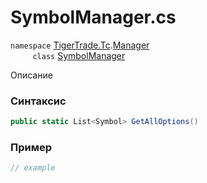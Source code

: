 
# SymbolManager.cs
`namespace` [TigerTrade.Tc](../../../../TigerTrade.Tc.md).[Manager](../../../../TigerTrade.Tc/Manager.md)  
&nbsp;&nbsp;&nbsp;&nbsp;&nbsp;&nbsp;&nbsp;&nbsp;&nbsp;`class` [SymbolManager](../../SymbolManager.cs.md)

Описание

### Синтаксис
```csharp
public static List<Symbol> GetAllOptions()
```


### Пример  
```csharp
// example
```
                    
                    